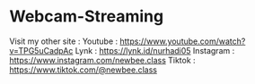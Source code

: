 # Webcam-Streaming
Visit my other site : 
Youtube : https://www.youtube.com/watch?v=TPG5uCadpAc
Lynk : https://lynk.id/nurhadi05 
Instagram : https://www.instagram.com/newbee.class 
Tiktok : https://www.tiktok.com/@newbee.class

